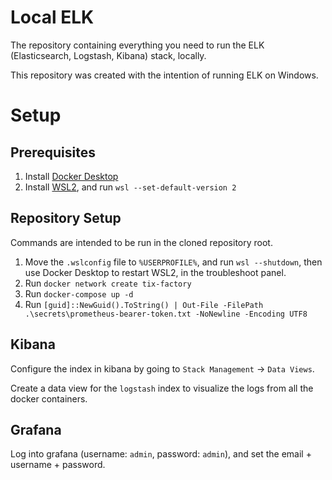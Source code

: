 # Local ELK

The repository containing everything you need to run the ELK (Elasticsearch, Logstash, Kibana) stack, locally.

This repository was created with the intention of running ELK on Windows.

# Setup

## Prerequisites

1. Install [Docker Desktop](https://www.docker.com/products/docker-desktop)
2. Install [WSL2](https://aka.ms/wsl2kernel), and run `wsl --set-default-version 2`

## Repository Setup

Commands are intended to be run in the cloned repository root.

1. Move the `.wslconfig` file to `%USERPROFILE%`, and run `wsl --shutdown`, then use Docker Desktop to restart WSL2, in the troubleshoot panel.
2. Run `docker network create tix-factory`
3. Run `docker-compose up -d`
4. Run `[guid]::NewGuid().ToString() | Out-File -FilePath .\secrets\prometheus-bearer-token.txt -NoNewline -Encoding UTF8`

## Kibana

Configure the index in kibana by going to `Stack Management` -> `Data Views`.

Create a data view for the `logstash` index to visualize the logs from all the docker containers.

## Grafana

Log into grafana (username: `admin`, password: `admin`), and set the email + username + password.
